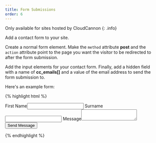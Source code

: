 ```yaml
---
title: Form Submissions
order: 6
---
```

Only available for sites hosted by CloudCannon
{: .info}

Add a contact form to your site.

Create a normal form element. Make the `method` attribute **post** and the `action` attribute point to the page you want the visitor to be redirected to after the form submission.

Add the input elements for your contact form. Finally, add a hidden field with a name of **cc_emails[]** and a value of the email address to send the form submission to.

Here's an example form:

{% highlight html %}
<form method="post" action="/success.html">
  <label>First Name</label><input type="text" name="first_name" />
  <label>Surname</label><input type="text" name="surname" />
  <label>Message</label><textarea name="message"></textarea>
  <input type="hidden" name="cc_emails[]" value="mike@cloudcannon.com" />
  <input type="hidden" name="cc_emails[]" value="george@cloudcannon.com" />

  <input type="submit" value="Send Message" />
</form>
{% endhighlight %}

